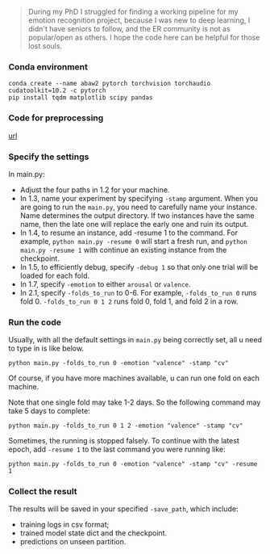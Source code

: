 > During my PhD I struggled for finding a working pipeline for my emotion recognition project, because I was new to deep learning, I didn't have seniors to follow, and the ER community is not as popular/open as others. I hope the code here can be helpful for those lost souls.

### Conda environment

```
conda create --name abaw2 pytorch torchvision torchaudio cudatoolkit=10.2 -c pytorch
pip install tqdm matplotlib scipy pandas
```

### Code for preprocessing

[url](https://drive.google.com/file/d/1_5HkqdQrf388JJvLAH1B_d7ctZLWy1KE/view?usp=drive_link)


### Specify the settings

In main.py:

- Adjust the four paths in 1.2 for your machine.
- In 1.3, name your experiment by specifying `-stamp` argument. When you are going to run the `main.py`, you need to carefully name your instance. Name determines the output directory. If two instances have the same name, then the late one will replace the early one and ruin its output.
- In 1.4, to resume an instance, add -resume 1 to the command. For example, `python main.py -resume 0` will start a fresh run, and `python main.py -resume 1` with continue an existing instance from the checkpoint.
- In 1.5, to efficiently debug, specify `-debug 1` so that only one trial will be loaded for each fold.
- In 1.7, specify `-emotion` to either `arousal` or `valence`.
- In 2.1, specify `-folds_to_run` to 0-6. For example, `-folds_to_run 0` runs fold 0. `-folds_to_run 0 1 2` runs fold 0, fold 1, and fold 2 in a row.

### Run the code

Usually, with all the default settings in `main.py` being correctly set, all u need to type in is like below.

```
python main.py -folds_to_run 0 -emotion "valence" -stamp "cv"
```


Of course, if you have more machines available, u can run one fold on each machine.


Note that one single fold may take 1-2 days. So the following command may take 5 days to complete:

```
python main.py -folds_to_run 0 1 2 -emotion "valence" -stamp "cv"
```

Sometimes, the running is stopped falsely. To continue with the latest epoch, add `-resume 1` to the last command you were running like:

```
python main.py -folds_to_run 0 -emotion "valence" -stamp "cv" -resume 1
```

### Collect the result

The results will be saved in your specified `-save_path`, which include:

- training logs in csv format;
- trained model state dict and the checkpoint.
- predictions on unseen partition.






